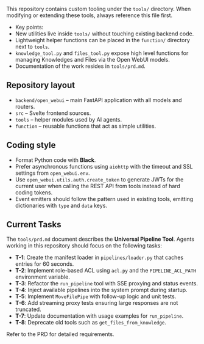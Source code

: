 This repository contains custom tooling under the `tools/` directory. When
modifying or extending these tools, always reference this file first.

- Key points:
- New utilities live inside `tools/` without touching existing backend code.
- Lightweight helper functions can be placed in the `function/` directory next
  to `tools`.
- `knowledge_tool.py` and `files_tool.py` expose high level functions for
  managing Knowledges and Files via the Open WebUI models.
- Documentation of the work resides in `tools/prd.md`.

## Repository layout

- `backend/open_webui` – main FastAPI application with all models and routers.
- `src` – Svelte frontend sources.
- `tools` – helper modules used by AI agents.
- `function` – reusable functions that act as simple utilities.

## Coding style

- Format Python code with **Black**.
- Prefer asynchronous functions using `aiohttp` with the timeout and SSL
  settings from `open_webui.env`.
- Use `open_webui.utils.auth.create_token` to generate JWTs for the current user
  when calling the REST API from tools instead of hard coding tokens.
- Event emitters should follow the pattern used in existing tools, emitting
  dictionaries with `type` and `data` keys.

## Current Tasks

The `tools/prd.md` document describes the **Universal Pipeline Tool**. Agents working in this repository should focus on the following tasks:

- **T-1**: Create the manifest loader in `pipelines/loader.py` that caches entries for 60 seconds.
- **T-2**: Implement role-based ACL using `acl.py` and the `PIPELINE_ACL_PATH` environment variable.
- **T-3**: Refactor the `run_pipeline` tool with SSE proxying and status events.
- **T-4**: Inject available pipelines into the system prompt during startup.
- **T-5**: Implement `MoveFilePipe` with follow-up logic and unit tests.
- **T-6**: Add streaming proxy tests ensuring large responses are not truncated.
- **T-7**: Update documentation with usage examples for `run_pipeline`.
- **T-8**: Deprecate old tools such as `get_files_from_knowledge`.

Refer to the PRD for detailed requirements.
